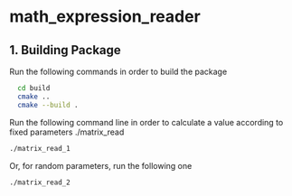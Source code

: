 # math_expression_reader

## 1. Building Package

Run the following commands in order to build the package

```bash
  cd build
  cmake ..
  cmake --build .
```

Run the following command line in order to calculate a value according to fixed parameters ./matrix_read

```bash
./matrix_read_1
```

Or, for random parameters, run the following one

```bash
./matrix_read_2
```
